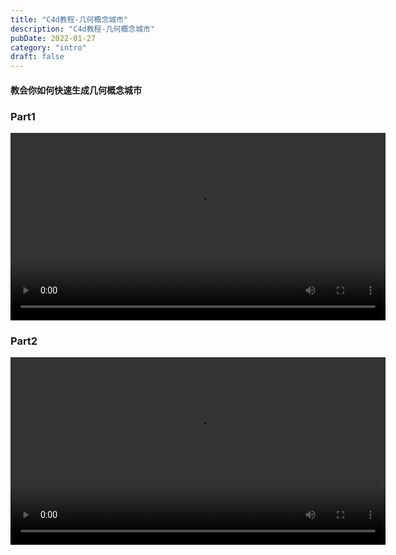 ```yaml
---
title: "C4d教程-几何概念城市"
description: "C4d教程-几何概念城市"
pubDate: 2022-01-27
category: "intro"
draft: false
---
```


#### 教会你如何快速生成几何概念城市

### Part1
<video src="https://assets.zeroyue.com/C4d教程-如何快速生成几何概念城市%20A.mp4" controls width="600"></video>

### Part2
<video src="https://assets.zeroyue.com/C4d教程-如何快速生成几何概念城市%20B.mp4" controls width="600"></video>
